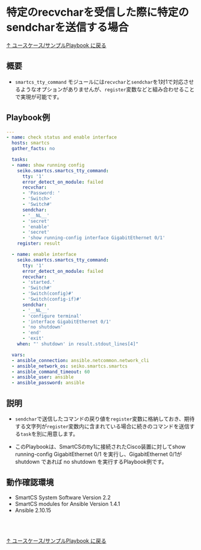 # 特定のrecvcharを受信した際に特定のsendcharを送信する場合

[↑ ユースケース/サンプルPlaybook に戻る](../playbook-example.md)

## 概要

* `smartcs_tty_command` モジュールには`recvchar`と`sendchar`を1対1で対応させるようなオプションがありませんが、`register`変数などと組み合わせることで実現が可能です。  


## Playbook例

```yaml
---
- name: check status and enable interface
  hosts: smartcs
  gather_facts: no

  tasks:
  - name: show running config
    seiko.smartcs.smartcs_tty_command:
      tty: '1'
      error_detect_on_module: failed
      recvchar:
      - 'Password: '
      - 'Switch>'
      - 'Switch#'
      sendchar:
      - '__NL__'
      - 'secret'
      - 'enable'
      - 'secret'
      - 'show running-config interface GigabitEthernet 0/1'
    register: result

  - name: enable interface
    seiko.smartcs.smartcs_tty_command:
      tty: '1'
      error_detect_on_module: failed
      recvchar:
      - 'started.'
      - 'Switch#'
      - 'Switch(config)#'
      - 'Switch(config-if)#'
      sendchar:
      - '__NL__'
      - 'configure terminal'
      - 'interface GigabitEthernet 0/1'
      - 'no shutdown'
      - 'end'
      - 'exit'
    when: "' shutdown' in result.stdout_lines[4]" 

  vars:
  - ansible_connection: ansible.netcommon.network_cli
  - ansible_network_os: seiko.smartcs.smartcs
  - ansible_command_timeout: 60
  - ansible_user: ansible
  - ansible_password: ansible
```

## 説明

*  `sendchar`で送信したコマンドの戻り値を`register`変数に格納しておき、期待する文字列が`register`変数内に含まれている場合に続きのコマンドを送信する`task`を別に用意します。

* このPlaybookは、SmartCSのtty1に接続されたCisco装置に対してshow running-config GigabitEthernet 0/1 を実行し、GigabitEthernet 0/1が shutdown であれば no shutdown を実行するPlaybook例です。


## 動作確認環境
* SmartCS System Software Version 2.2
* SmartCS modules for Ansible Version 1.4.1
* Ansible 2.10.15

<br><br>

[↑ ユースケース/サンプルPlaybook に戻る](../playbook-example.md)